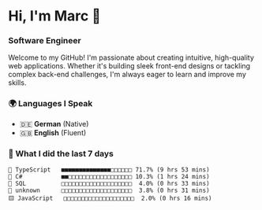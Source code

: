 # Hi, I'm Marc 👋 
### Software Engineer

Welcome to my GitHub! I'm passionate about creating intuitive, high-quality web applications. Whether it's building sleek front-end designs or tackling complex back-end challenges, I'm always eager to learn and improve my skills.  

### 🌍 Languages I Speak  
- 🇩🇪 **German** (Native)  
- 🇬🇧 **English** (Fluent)

### 🤯 What I did the last 7 days

```
🔷 TypeScript   ■■■■■■■■■■■■■■□□□□□□ 71.7% (9 hrs 53 mins)
🔷 C#           ■■□□□□□□□□□□□□□□□□□□ 10.3% (1 hrs 24 mins)
📄 SQL          □□□□□□□□□□□□□□□□□□□□  4.0% (0 hrs 33 mins)
📄 unknown      □□□□□□□□□□□□□□□□□□□□  3.8% (0 hrs 31 mins)
🟨 JavaScript   □□□□□□□□□□□□□□□□□□□□  2.0% (0 hrs 16 mins)
```